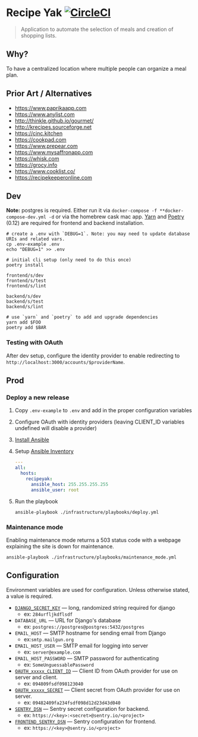 # Recipe Yak [![CircleCI](https://circleci.com/gh/recipeyak/recipeyak.svg?style=svg)](https://circleci.com/gh/recipeyak/recipeyak)

> Application to automate the selection of meals and creation of shopping lists.

## Why?

To have a centralized location where multiple people can organize a meal plan.

## Prior Art / Alternatives

- <https://www.paprikaapp.com>
- <https://www.anylist.com>
- <http://thinkle.github.io/gourmet/>
- <http://krecipes.sourceforge.net>
- <https://cinc.kitchen>
- <https://cookpad.com>
- <https://www.prepear.com>
- <https://www.mysaffronapp.com>
- <https://whisk.com>
- <https://grocy.info>
- <https://www.cooklist.co/>
- <https://recipekeeperonline.com>

## Dev

**Note:** postgres is required. Either run it via `docker-compose -f **docker-compose-dev.yml -d` or via the homebrew cask mac app.
[Yarn](https://yarnpkg.com/en/) and [Poetry](https://github.com/sdispater/poetry) (0.12) are required for frontend and backend installation.

```shell
# create a .env with `DEBUG=1`. Note: you may need to update database URIs and related vars.
cp .env-example .env
echo "DEBUG=1" >> .env

# initial cli setup (only need to do this once)
poetry install

frontend/s/dev
frontend/s/test
frontend/s/lint

backend/s/dev
backend/s/test
backend/s/lint

# use `yarn` and `poetry` to add and upgrade dependencies
yarn add $FOO
poetry add $BAR
```

### Testing with OAuth

After dev setup, configure the identity provider to enable redirecting to
`http://localhost:3000/accounts/$providerName`.

## Prod

### Deploy a new release

1. Copy `.env-example` to `.env` and add in the proper configuration variables
2. Configure OAuth with identity providers (leaving CLIENT_ID variables undefined will disable a provider)
3. [Install Ansible](https://docs.ansible.com/ansible/latest/index.html)
4. Setup [Ansible Inventory](https://docs.ansible.com/ansible/latest/user_guide/intro_inventory.html)

   ```yml
   ---
   all:
     hosts:
       recipeyak:
         ansible_host: 255.255.255.255
         ansible_user: root
   ```

5. Run the playbook

   ```shell
   ansible-playbook ./infrastructure/playbooks/deploy.yml
   ```

### Maintenance mode

Enabling maintenance mode returns a 503 status code with a webpage explaining the site is down for maintenance.

```shell
ansible-playbook ./infrastructure/playbooks/maintenance_mode.yml
```

## Configuration

Environment variables are used for configuration. Unless otherwise stated, a value is required.

- [`DJANGO_SECRET_KEY`][django-secret] — long, randomized string required for django
  - ex: `284urfljkdflsdf`
- `DATABASE_URL` — URL for Django's database
  - ex: `postgres://postgres@postgres:5432/postgres`
- `EMAIL_HOST` — SMTP hostname for sending email from Django
  - ex:`smtp.mailgun.org`
- `EMAIL_HOST_USER` — SMTP email for logging into server
  - ex: `server@example.com`
- `EMAIL_HOST_PASSWORD` — SMTP password for authenticating
  - ex: `SomeUnguessablePassword`
- [`OAUTH_xxxxx_CLIENT_ID`][github-oauth] — Client ID from OAuth provider for use on server and client.
  - ex: `094809fsdf098123040`
- [`OAUTH_xxxxx_SECRET`][github-oauth] — Client secret from OAuth provider for use on server.
  - ex: `09482409fa234fsdf098d12d23d43d040`
- [`SENTRY_DSN`][sentry-dsn] — Sentry secret configuration for backend.
  - ex: `https://<key>:<secret>@sentry.io/<project>`
- [`FRONTEND_SENTRY_DSN`][sentry-dsn] — Sentry configuration for frontend.
  - ex: `https://<key>@sentry.io/<project>`

[django-secret]: https://docs.djangoproject.com/en/dev/ref/settings/#std:setting-SECRET_KEY
[sentry-dsn]: https://docs.sentry.io/quickstart/#about-the-dsn
[github-redirect-uri]: https://developer.github.com/apps/building-oauth-apps/authorization-options-for-oauth-apps/#redirect-urls
[github-oauth]: https://developer.github.com/apps/building-oauth-apps/authorization-options-for-oauth-apps/#web-application-flow
[drknox]: https://github.com/James1345/django-rest-knox
